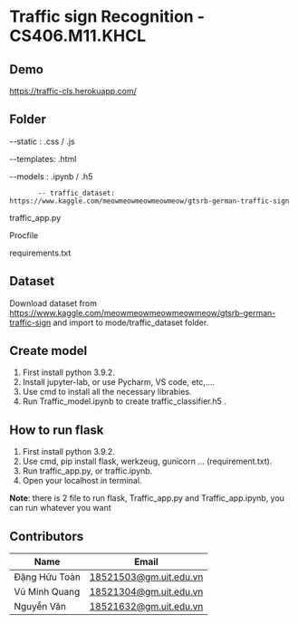 # Traffic sign Recognition - CS406.M11.KHCL

## Demo 

https://traffic-cls.herokuapp.com/


## Folder

--static   : .css / .js

--templates: .html

--models   : .ipynb / .h5

           -- traffic_dataset: https://www.kaggle.com/meowmeowmeowmeowmeow/gtsrb-german-traffic-sign

traffic_app.py

Procfile

requirements.txt
## Dataset

Download dataset from https://www.kaggle.com/meowmeowmeowmeowmeow/gtsrb-german-traffic-sign
and import to mode/traffic_dataset folder.


## Create model

1. First install python 3.9.2.
2. Install jupyter-lab, or use Pycharm, VS code, etc,....
3. Use cmd to install all the necessary librabies.
4. Run Traffic_model.ipynb to create traffic_classifier.h5 .


## How to run flask

1. First install python 3.9.2.
2. Use cmd, pip install flask, werkzeug, gunicorn ... (requirement.txt).
3. Run traffic_app.py, or traffic.ipynb.
4. Open your localhost in terminal.

**Note**: there is 2 file to run flask, Traffic_app.py and Traffic_app.ipynb, you can run whatever you want

## Contributors

| Name                | Email                  |
| ------------------- | ---------------------- |
| Đặng Hữu Toàn       | 18521503@gm.uit.edu.vn |
| Vũ Minh Quang       | 18521304@gm.uit.edu.vn |
| Nguyễn Văn          | 18521632@gm.uit.edu.vn |
